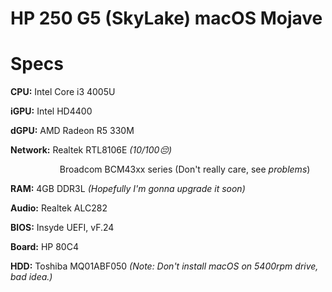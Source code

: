 # HP 250 G5 (SkyLake) macOS Mojave

Specs
======
**CPU:** Intel Core i3 4005U

**iGPU:** Intel HD4400

**dGPU:** AMD Radeon R5 330M

**Network:** Realtek RTL8106E *(10/100😔)*

&nbsp; &nbsp; &nbsp; &nbsp; &nbsp; &nbsp; &nbsp; &nbsp; &nbsp; &nbsp; Broadcom BCM43xx series (Don't really care, see *problems*)

**RAM:** 4GB DDR3L *(Hopefully I'm gonna upgrade it soon)*

**Audio:** Realtek ALC282

**BIOS:** Insyde UEFI, vF.24

**Board:** HP 80C4

**HDD:** Toshiba MQ01ABF050 *(Note: Don't install macOS on 5400rpm drive, bad idea.)*

